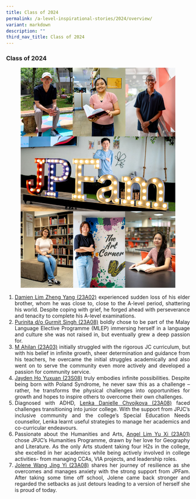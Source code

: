 ```yaml
---
title: Class of 2024
permalink: /a-level-inspirational-stories/2024/overview/
variant: markdown
description: ""
third_nav_title: Class of 2024
---
```

<div align="justify">

<h3><strong>Class of 2024</strong></h3>

<figure>
<img src="/images/Accomplishment/2024%20A%20Lvl%20Inspirational%20Story/2025_A_Level_Stories.jpg">
</figure>
	
<ol>
<li><a href="/a-level-inspirational-stories/2024/damien/">Damien Lim Zheng Yang (23A02)</a> experienced sudden loss of his elder brother, whom he was close to, close to the A-level period, shattering his world. Despite coping with grief, he forged ahead with perseverance and tenacity to complete his A-level examinations.</li>

<li><a href="/a-level-inspirational-stories/2024/purinita/">Purinita d/o Gurmit Singh (23A08)</a> boldly chose to be part of the Malay Language Elective Programme (MLEP) immersing herself in a language and culture she was not raised in, but eventually grew a deep passion for.</li>

<li><a href="/a-level-inspirational-stories/2024/ahilan/">M Ahilan (23A03)</a> initially struggled with the rigorous JC curriculum, but with his belief in infinite growth, sheer determination and guidance from  his teachers, he overcame the initial struggles academically and also went on to serve the community even more actively and developed a passion for community service.</li>
	
<li><a href="/a-level-inspirational-stories/2024/jayden/">Jayden Ho Yuxuan (23S08)</a> truly embodies infinite possibilities. Despite being born with Poland Syndrome, he never saw this as a challenge – rather, he transforms the physical challenges into opportunities for growth and hopes to inspire others to overcome their own challenges.</li>

<li>Diagnosed with ADHD, <a href="/a-level-inspirational-stories/2024/lenka/">Lenka Danielle Chvojkova (23A08)</a> faced challenges transitioning into junior college. With  the support from JPJC’s inclusive community and the college’s Special Education Needs counsellor, Lenka learnt useful strategies to manage her academics and co-curricular endeavours.</li>

<li>Passionate about the Humanities and Arts, <a href="/a-level-inspirational-stories/2024/angel/">Angel Lim Yu Xi (23A01)</a> chose JPJC’s Humanities Programme, drawn by her love for Geography and Literature. As the only Arts student taking four H2s in the college, she excelled in her academics while being actively involved in college activities- from managing CCAs, VIA projects, and leadership roles.</li>

<li><a href="/a-level-inspirational-stories/2024/jolene/">Jolene Wang Jing Yi (23A08)</a> shares her journey of resilience as she overcomes and manages anxiety with the strong support from JPFam. After taking some time off school, Jolene came back stronger and regarded the setbacks as just detours leading to a version of herself she is proud of today.</li>

</ol></div>